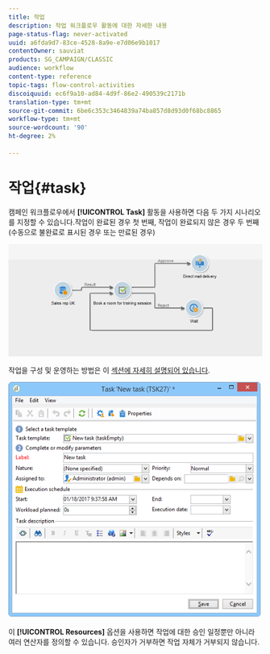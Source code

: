 ```yaml
---
title: 작업
description: 작업 워크플로우 활동에 대한 자세한 내용
page-status-flag: never-activated
uuid: a6fda9d7-83ce-4528-8a9e-e7d06e9b1017
contentOwner: sauviat
products: SG_CAMPAIGN/CLASSIC
audience: workflow
content-type: reference
topic-tags: flow-control-activities
discoiquuid: ec6f9a10-ad84-4d9f-86e2-490539c2171b
translation-type: tm+mt
source-git-commit: 6be6c353c3464839a74ba857d8d93d0f68bc8865
workflow-type: tm+mt
source-wordcount: '90'
ht-degree: 2%

---
```



# 작업{#task}

캠페인 워크플로우에서 **[!UICONTROL Task]** 활동을 사용하면 다음 두 가지 시나리오를 지정할 수 있습니다.작업이 완료된 경우 첫 번째, 작업이 완료되지 않은 경우 두 번째(수동으로 불완료로 표시된 경우 또는 만료된 경우)

![](assets/mrm_task_in_workflow.png)

작업을 구성 및 운영하는 방법은 이 [섹션에 자세히 설명되어 있습니다](../../campaign/using/creating-and-managing-tasks.md).

![](assets/wkf_task_activity.png)

이 **[!UICONTROL Resources]** 옵션을 사용하면 작업에 대한 승인 일정뿐만 아니라 여러 연산자를 정의할 수 있습니다. 승인자가 거부하면 작업 자체가 거부되지 않습니다.
